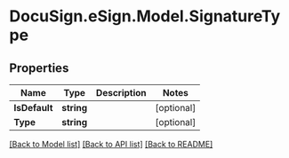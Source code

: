 # DocuSign.eSign.Model.SignatureType
## Properties

Name | Type | Description | Notes
------------ | ------------- | ------------- | -------------
**IsDefault** | **string** |  | [optional] 
**Type** | **string** |  | [optional] 

[[Back to Model list]](../README.md#documentation-for-models) [[Back to API list]](../README.md#documentation-for-api-endpoints) [[Back to README]](../README.md)

